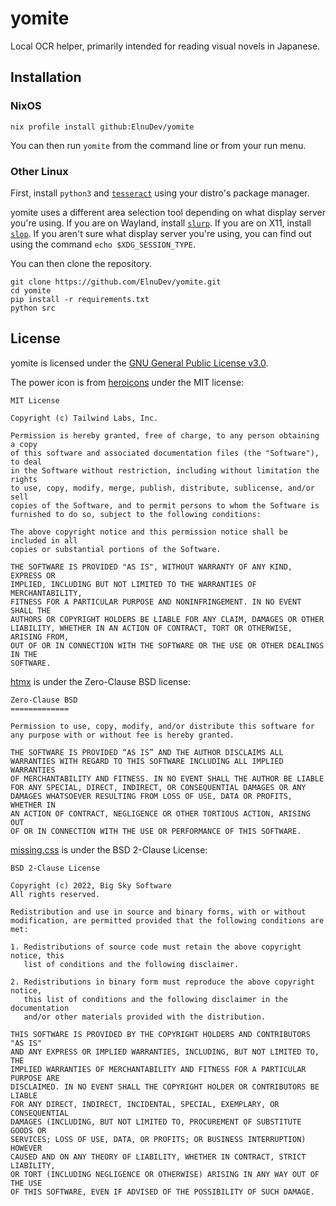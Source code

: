 # yomite

Local OCR helper, primarily intended for reading visual novels in Japanese.

## Installation

### NixOS

```
nix profile install github:ElnuDev/yomite
```

You can then run `yomite` from the command line or from your run menu.

### Other Linux

First, install `python3` and [`tesseract`](https://github.com/tesseract-ocr/tesseract) using your distro's package manager.

yomite uses a different area selection tool depending on what display server you're using. If you are on Wayland, install [`slurp`](https://github.com/emersion/slurp). If you are on X11, install [`slop`](https://github.com/naelstrof/slop). If you aren't sure what display server you're using, you can find out using the command `echo $XDG_SESSION_TYPE`.

You can then clone the repository.

```
git clone https://github.com/ElnuDev/yomite.git
cd yomite
pip install -r requirements.txt
python src
```

## License

yomite is licensed under the [GNU General Public License v3.0](LICENSE.md).

The power icon is from [heroicons](https://github.com/tailwindlabs/heroicons) under the MIT license:

```
MIT License

Copyright (c) Tailwind Labs, Inc.

Permission is hereby granted, free of charge, to any person obtaining a copy
of this software and associated documentation files (the "Software"), to deal
in the Software without restriction, including without limitation the rights
to use, copy, modify, merge, publish, distribute, sublicense, and/or sell
copies of the Software, and to permit persons to whom the Software is
furnished to do so, subject to the following conditions:

The above copyright notice and this permission notice shall be included in all
copies or substantial portions of the Software.

THE SOFTWARE IS PROVIDED "AS IS", WITHOUT WARRANTY OF ANY KIND, EXPRESS OR
IMPLIED, INCLUDING BUT NOT LIMITED TO THE WARRANTIES OF MERCHANTABILITY,
FITNESS FOR A PARTICULAR PURPOSE AND NONINFRINGEMENT. IN NO EVENT SHALL THE
AUTHORS OR COPYRIGHT HOLDERS BE LIABLE FOR ANY CLAIM, DAMAGES OR OTHER
LIABILITY, WHETHER IN AN ACTION OF CONTRACT, TORT OR OTHERWISE, ARISING FROM,
OUT OF OR IN CONNECTION WITH THE SOFTWARE OR THE USE OR OTHER DEALINGS IN THE
SOFTWARE.
```

[htmx](https://github.com/bigskysoftware/htmx) is under the Zero-Clause BSD license:

```
Zero-Clause BSD
=============

Permission to use, copy, modify, and/or distribute this software for
any purpose with or without fee is hereby granted.

THE SOFTWARE IS PROVIDED “AS IS” AND THE AUTHOR DISCLAIMS ALL
WARRANTIES WITH REGARD TO THIS SOFTWARE INCLUDING ALL IMPLIED WARRANTIES
OF MERCHANTABILITY AND FITNESS. IN NO EVENT SHALL THE AUTHOR BE LIABLE
FOR ANY SPECIAL, DIRECT, INDIRECT, OR CONSEQUENTIAL DAMAGES OR ANY
DAMAGES WHATSOEVER RESULTING FROM LOSS OF USE, DATA OR PROFITS, WHETHER IN
AN ACTION OF CONTRACT, NEGLIGENCE OR OTHER TORTIOUS ACTION, ARISING OUT
OF OR IN CONNECTION WITH THE USE OR PERFORMANCE OF THIS SOFTWARE.
```

[missing.css](https://github.com/bigskysoftware/missing) is under the BSD 2-Clause License:

```
BSD 2-Clause License

Copyright (c) 2022, Big Sky Software
All rights reserved.

Redistribution and use in source and binary forms, with or without
modification, are permitted provided that the following conditions are met:

1. Redistributions of source code must retain the above copyright notice, this
   list of conditions and the following disclaimer.

2. Redistributions in binary form must reproduce the above copyright notice,
   this list of conditions and the following disclaimer in the documentation
   and/or other materials provided with the distribution.

THIS SOFTWARE IS PROVIDED BY THE COPYRIGHT HOLDERS AND CONTRIBUTORS "AS IS"
AND ANY EXPRESS OR IMPLIED WARRANTIES, INCLUDING, BUT NOT LIMITED TO, THE
IMPLIED WARRANTIES OF MERCHANTABILITY AND FITNESS FOR A PARTICULAR PURPOSE ARE
DISCLAIMED. IN NO EVENT SHALL THE COPYRIGHT HOLDER OR CONTRIBUTORS BE LIABLE
FOR ANY DIRECT, INDIRECT, INCIDENTAL, SPECIAL, EXEMPLARY, OR CONSEQUENTIAL
DAMAGES (INCLUDING, BUT NOT LIMITED TO, PROCUREMENT OF SUBSTITUTE GOODS OR
SERVICES; LOSS OF USE, DATA, OR PROFITS; OR BUSINESS INTERRUPTION) HOWEVER
CAUSED AND ON ANY THEORY OF LIABILITY, WHETHER IN CONTRACT, STRICT LIABILITY,
OR TORT (INCLUDING NEGLIGENCE OR OTHERWISE) ARISING IN ANY WAY OUT OF THE USE
OF THIS SOFTWARE, EVEN IF ADVISED OF THE POSSIBILITY OF SUCH DAMAGE.
```